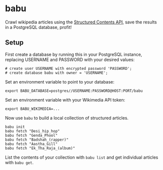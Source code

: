 # babu

Crawl wikipedia articles using the [Structured Contents API](https://enterprise.wikimedia.com/blog/structured-contents-wikipedia-infobox/),
save the results in a PostgreSQL database,
profit!

## Setup 

First create a database by running this in your PostgreSQL instance, replacing USERNAME and PASSWORD with your desired values:
```
# create user USERNAME with encrypted password 'PASSWORD';
# create database babu with owner = 'USERNAME';
```

Set an environment variable to point to your database:
```
export BABU_DATABASE=postgres//USERNAME:PASSWORD@HOST:PORT/babu
```

Set an environment variable with your Wikimedia API token:
```
export BABU_WIKIMEDIA=...
```

Now use `babu` to build a local collection of structured articles.
```
babu init
babu fetch "Desi_hip_hop"
babu fetch "Genda_Phool"
babu fetch "Badshah_(rapper)"
babu fetch "Aastha_Gill"
babu fetch "Ek_Tha_Raja_(album)"
```

List the contents of your collection with `babu list` and get individual articles with `babu get`.
